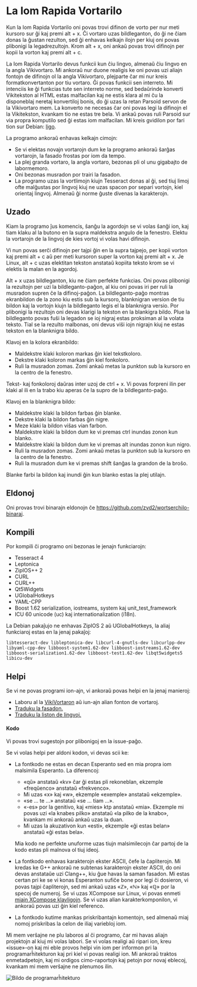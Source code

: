 # La Iom Rapida Vortarilo

Kun la Iom Rapida Vortarilo oni povas trovi difinon de vorto per nur meti kursoro sur ĝi kaj premi alt + x. Ĉi vortaro
uzas bildleganton, do ĝi ne ĉiam donas la ĝustan rezulton, sed ĝi enhavas kelkajn ilojn per kiuj oni povas
plibonigi la legadrezultojn. Krom alt + x, oni ankaŭ povas trovi difinojn per kopii la vorton kaj premi alt + c.

La Iom Rapida Vortarilo devus funkcii kun ĉiu lingvo, almenaŭ ĉiu lingvo en la angla Vikivortaro. Mi ankoraŭ nur duone
realigis ke oni povas uzi aliajn fontojn de difinojn ol la angla Vikivortaro, plejparte ĉar mi nur kreis
formatkonvertanton por tiu vortaro. Ĝi povas funkcii sen interreto. Mi intenciis ke ĝi funkcias tute sen interreto
norme, sed bedaŭrinde konverti Vikitekston al HTML estas malfacilan kaj ne estis klara al mi ĉu la disponeblaj neretaj
konvertiloj bonis, do ĝi uzas la retan Parsoid servon de la Vikivortaro mem. La konverto ne necesas ĉar oni povas
legi la difinojn el la Vikitekston, kvankam tio ne estas tre bela. Vi ankaŭ povas ruli Parsoid sur via propra komputilo
sed ĝi estas iom malfacilan. Mi kreis gvidilon por fari tion sur Debian: [ligo](dok/Parsoid-sur-Debian.md).

La programo ankoraŭ enhavas kelkajn cimojn:
 - Se vi elektas novajn vortarojn dum ke la programo ankoraŭ ŝarĝas vortarojn, la fasado frostas por iom da tempo.
 - La plej granda vortaro, la angla vortaro, bezonas pli ol unu gigabajto de labormemoro.
 - Oni bezonas musradon por trairi la fasadon.
 - La programo uzas la vortlimojn kiujn Tesseract donas al ĝi, sed tiuj limoj ofte malĝustas por lingvoj kiuj ne uzas
   spacon por separi vortojn, kiel orientaj lingvoj. Almenaŭ ĝi norme ĝuste divenas la karakterojn.

## Uzado

Kiam la programo ĵus komencis, ŝanĝu la agordojn se vi volas ŝanĝi ion, kaj tiam klaku al la butono en la supra
maldekstra angulo de la fenestro. Elektu la vortarojn de la lingvoj de kies vortoj vi volas havi difinojn.

Vi nun povas serĉi difinojn per tajpi ĝin en la supra tajpejo, per kopii vorton kaj premi alt + c aŭ per meti kursoron
super la vorton kaj premi alt + x. Je Linux, alt + c uzas elektitan tekston anstataŭ kopiita teksto krom se vi elektis
la malan en la agordoj.

Alt + x uzas bildleganton, kiu ne ĉiam perfekte funkcias. Oni povas plibonigi la rezultojn per uzi la bildleganto-paĝon,
al kiu oni povas iri per ruli la musradon supren ĉe la difinoj-paĝon. La bildleganto-paĝo montras ekranbildon de la zono
kiu estis sub la kursoro, blanknigran version de tiu bildon kaj la vortojn kiujn la bildleganto legis el la
blanknigra versio. Por plibonigi la rezultojn oni devas klarigi la tekston en la blankigra bildo. Plue la bildleganto
povas fuŝi la legadon se ioj nigraj estas proksiman al la volata teksto. Tial se la rezulto malbonas, oni devus viŝi
iojn nigrajn kiuj ne estas tekston en la blanknigra bildo.

Klavoj en la kolora ekranbildo:
 - Maldekstre klaki koloron markas ĝin kiel tekstkoloro.
 - Dekstre klaki koloron markas ĝin kiel fonkoloro.
 - Ruli la musradon zomas. Zomi ankaŭ metas la punkton sub la kursoro en la centro de la fenestro.

Tekst- kaj fonkoloroj daŭras inter uzoj de ctrl + x. Vi povas forpreni ilin per klaki al ili en la trabo kiu aperas ĉe
la supro de la bildleganto-paĝo.

Klavoj en la blanknigra bildo:
 - Maldekstre klaki la bildon farbas ĝin blanke.
 - Dekstre klaki la bildon farbas ĝin nigre.
 - Meze klaki la bildon viŝas vian farbon.
 - Maldekstre klaki la bildon dum ke vi premas ctrl inundas zonon kun blanko.
 - Maldekstre klaki la bildon dum ke vi premas alt inundas zonon kun nigro.
 - Ruli la musradon zomas. Zomi ankaŭ metas la punkton sub la kursoro en la centro de la fenestro.
 - Ruli la musradon dum ke vi premas shift ŝanĝas la grandon de la broŝo.

Blanke farbi la bildon kaj inundi ĝin kun blanko estas la plej utilajn.

## Eldonoj

Oni provas trovi binarajn eldonojn ĉe <https://github.com/zvd2/wortserchilo-binaraj>.

## Kompili

Por kompili ĉi programo oni bezonas le jenajn funkciarojn:
 - Tesseract 4
 - Leptonica
 - ZipIOS++ 2
 - CURL
 - CURL++
 - Qt5Widgets
 - UGlobalHotkeys
 - YAML-CPP
 - Boost 1.62 serialization, iostreams, system kaj unit_test_framework
 - ICU 60 unicode (uc) kaj internationalization (i18n).
 
La Debian pakaĵujo ne enhavas ZipIOS 2 aŭ UGlobalHotkeys, la aliaj funkciaroj estas en la jenaj pakaĵoj:
```
libtesseract-dev libleptonica-dev libcurl-4-gnutls-dev libcurlpp-dev libyaml-cpp-dev libboost-system1.62-dev libboost-iostreams1.62-dev libboost-serialization1.62-dev libboost-test1.62-dev libqt5widgets5 libicu-dev
```

## Helpi

Se vi ne povas programi ion-ajn, vi ankoraŭ povas helpi en la jenaj manieroj:
 - Laboru al la [VikiVortaron](https://www.wiktionary.org) aŭ iun-ajn alian fonton de vortaroj.
 - [Traduku la fasadon.](dok/traduki-la-fasadon.md)
 - [Traduku la liston de lingvoj.](https://hosted.weblate.org/projects/iso-codes/iso-639-3/)

#### Kodo

Vi povas trovi sugestojn por plibonigoj en la issue-paĝo.

Se vi volas helpi per aldoni kodon, vi devas scii ke:
 - La fontkodo ne estas en decan Esperanto sed en mia propra iom malsimila Esperanto. La diferencoj:
    - «qŭ» anstataŭ «kv» ĉar ĝi estas pli rekoneblan, ekzemple «freqŭenco» anstataŭ «frekvenco».
    - Mi uzas «x» kaj «w», ekzemple «exemple» anstataŭ «ekzemple».
    - «se ... te ...» anstataŭ «se ... tiam ...».
    - «-es» por la genitivo, kaj «mies» ktp anstataŭ «mia». Ekzemple mi povas uzi «la knabes pilko»
      anstataŭ «la pilko de la knabo», kvankam mi ankoraŭ ankaŭ uzas la duan.
    - Mi uzas la akuzativon kun «esti», ekzemple «ĝi estas belan» anstataŭ «ĝi estas bela».
   
   Mia kodo ne perfekte unuforme uzas tiujn malsimilecojn ĉar partoj de la kodo estas pli malnova ol tiuj ideoj.
 - La fontkodo enhavas karakterojn ekster ASCII, ĉefe la ĉapliterojn. Mi kredas ke G++ ankoraŭ ne subtenas karakterojn
   ekster ASCII, do oni devas anstataŭe uzi Clang++, kiu ĝue havas la saman fasadon. Mi estas certan pri ke se vi konas
   Esperanton sufiĉe bone por legi ĉi dosieron, vi povas tajpi ĉapliterojn, sed mi ankaŭ uzas «ℤ», «ℕ» kaj «ℚ» por la
   specoj de numeroj. Se vi uzas XCompose sur Linux, vi povas enmeti [miajn XCompose klavligojn](./dok/XCompose). Se vi
   uzas alian karakterkomponilon, vi ankoraŭ povas uzi ĝin kiel referenco.
 - La fontkodo kutime mankas priskribantajn komentojn, sed
   almenaŭ miaj nomoj priskribas la celon de iliaj variebloj iom.

Mi mem verŝajne ne plu laboros al ĉi programo, ĉar mi havas aliajn projektojn al kiuj mi volas labori. Se vi volas
realigi aŭ ripari ion, kreu «issue»-on kaj mi eble provos helpi vin iom per informon pri la programarĥitekturon kaj pri
kiel vi povas realigi ion. Mi ankoraŭ traktos enmetadpetojn, kaj mi ordigos cimo-raportojn kaj petojn por novaj eblecoj,
kvankam mi mem verŝajne ne plenumos ilin.

![Bildo de programarĥitekturo](./dok/arĥitekturo.png)